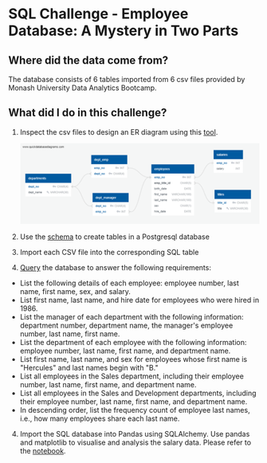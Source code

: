# SQL Challenge - Employee Database: A Mystery in Two Parts


## Where did the data come from?

The database consists of 6 tables imported from 6 csv files provided by Monash University Data Analytics Bootcamp.

## What did I do in this challenge?

1. Inspect the csv files to design an ER diagram using this [tool](http://www.quickdatabasediagrams.com).

   ![ERD](EmployeeSQL/ERD.png)

2. Use the [schema](EmployeeSQL/schema.sql) to create tables in a Postgresql database

3. Import each CSV file into the corresponding SQL table

4. [Query](EmployeeSQL/query.sql) the database to answer the following requirements:

* List the following details of each employee: employee number, last name, first name, sex, and salary.
* List first name, last name, and hire date for employees who were hired in 1986.
* List the manager of each department with the following information: department number, department name, the manager's employee number, last name, first name.
* List the department of each employee with the following information: employee number, last name, first name, and department name.
* List first name, last name, and sex for employees whose first name is "Hercules" and last names begin with "B."
* List all employees in the Sales department, including their employee number, last name, first name, and department name.
* List all employees in the Sales and Development departments, including their employee number, last name, first name, and department name.
* In descending order, list the frequency count of employee last names, i.e., how many employees share each last name.

4. Import the SQL database into Pandas using SQLAlchemy. Use pandas and matplotlib to visualise and analysis the salary data. Please refer to the [notebook](EmployeeSQL/bonus_analysis.ipynb).